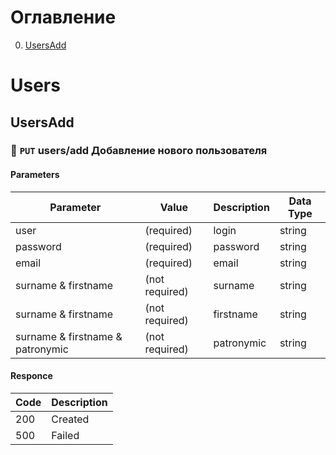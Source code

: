 # Оглавление
0. [UsersAdd](#UsersAdd)
# Users
## UsersAdd
### :orange_book: `PUT` **users/add** Добавление нового пользователя
#### Parameters

| Parameter | Value | Description | Data Type |
|-|-|-|-|
| user | (required) | login | string |
| password | (required) | password | string |
| email | (required) | email | string |
| surname & firstname | (not required) | surname | string |
| surname & firstname | (not required) | firstname | string |
| surname & firstname & patronymic | (not required) | patronymic | string |
#### Responce
| Code | Description |
|-|-|
| 200 | Created |
| 500 | Failed |
